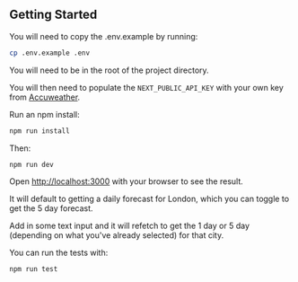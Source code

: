 ## Getting Started

You will need to copy the .env.example by running:

```bash
cp .env.example .env
```

You will need to be in the root of the project directory.

You will then need to populate the `NEXT_PUBLIC_API_KEY` with your own key from [Accuweather](https://developer.accuweather.com/).

Run an npm install:

```bash
npm run install
```

Then:

```bash
npm run dev
```

Open [http://localhost:3000](http://localhost:3000) with your browser to see the result.

It will default to getting a daily forecast for London, which you can toggle to get the 5 day forecast.

Add in some text input and it will refetch to get the 1 day or 5 day (depending on what you've already selected) for that city.

You can run the tests with:

```bash
npm run test
```
